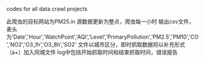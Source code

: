 codes for all data crawl projects

此爬虫的目标网站为PM25.in
源数据更新为整点，爬虫每一小时
输出csv文件，表头为'Date','Hour','WatchPoint','AQI','Level','PrimaryPollution','PM2.5','PM10','CO','NO2','O3_1h','O3_8h','SO2'
文件以城市区分，即时抓取数据将以补充形式（a+）加入同城文件
log中包括开始抓取时间和结束抓取时间，错误报告
